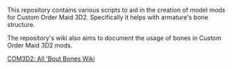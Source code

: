 This repository contains various scripts to aid in the creation of model mods for Custom Order Maid 3D2.
Specifically it helps with armature's bone structure.

The repository's wiki also aims to document the usage of bones in Custom Order Maid 3D2 mods.

[COM3D2: All 'Bout Bones Wiki](https://github.com/luvoid/COM3D2-All-Bout-Bones/wiki)

